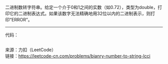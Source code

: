 二进制数转字符串。给定一个介于0和1之间的实数（如0.72），类型为double，打印它的二进制表达式。如果该数字无法精确地用32位以内的二进制表示，则打印“ERROR”。



***

代码：
```java

```


来源：力扣（LeetCode）                        
链接：https://leetcode-cn.com/problems/bianry-number-to-string-lcci
